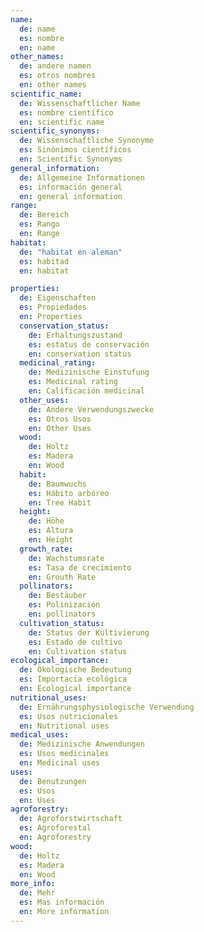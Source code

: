 ```yaml
---
name:
  de: name
  es: nombre
  en: name
other_names:
  de: andere namen
  es: otros nombres
  en: other names
scientific_name:
  de: Wissenschaftlicher Name
  es: nombre científico
  en: scientific name
scientific_synonyms:
  de: Wissenschaftliche Synonyme
  es: Sinónimos científicos
  en: Scientific Synonyms
general_information:
  de: Allgemeine Informationen
  es: información general
  en: general information
range:
  de: Bereich
  es: Rango
  en: Range
habitat:
  de: "habitat en aleman"
  es: habitad
  en: habitat

properties:
  de: Eigenschaften
  es: Propiedades
  en: Properties
  conservation_status:
    de: Erhaltungszustand
    es: estatus de conservación
    en: conservation status
  medicinal_rating:
    de: Medizinische Einstufung
    es: Medicinal rating
    en: Calificación medicinal
  other_uses:
    de: Andere Verwendungszwecke
    es: Otros Usos
    en: Other Uses
  wood:
    de: Holtz
    es: Madera
    en: Wood
  habit:
    de: Baumwuchs
    es: Hábito arbóreo
    en: Tree Habit
  height:
    de: Höhe
    es: Altura
    en: Height
  growth_rate:
    de: Wachstumsrate
    es: Tasa de crecimiento
    en: Grouth Rate
  pollinators:
    de: Bestäuber
    es: Polinización
    en: pollinators
  cultivation_status:
    de: Status der Kultivierung
    es: Estado de cultivo
    en: Cultivation status
ecological_importance:
  de: Ökologische Bedeutung
  es: Importacia ecológica
  en: Ecological importance
nutritional_uses:
  de: Ernährungsphysiologische Verwendung
  es: Usos nutricionales
  en: Nutritional uses
medical_uses:
  de: Medizinische Anwendungen
  es: Usos medicinales
  en: Medicinal uses
uses:
  de: Benutzungen
  es: Usos
  en: Uses
agroforestry:
  de: Agroforstwirtschaft
  es: Agroforestal
  en: Agroforestry
wood:
  de: Holtz
  es: Madera
  en: Wood
more_info:
  de: Mehr
  es: Mas información
  en: More information
---
```

